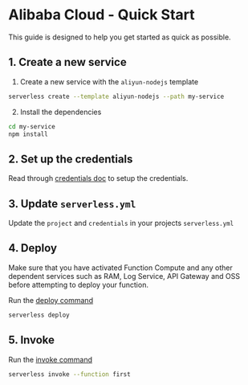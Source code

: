 <!--
title: Serverless Framework - Alibaba Cloud Function Compute Guide - Quick Start
menuText: Quick Start
menuOrder: 2
description: Get started with Alibaba Cloud Function Compute in 5 minutes or less
layout: Doc
-->

# Alibaba Cloud - Quick Start

This guide is designed to help you get started as quick as possible.

## 1. Create a new service

1. Create a new service with the `aliyun-nodejs` template

```bash
serverless create --template aliyun-nodejs --path my-service
```

2. Install the dependencies

```bash
cd my-service
npm install
```

## 2. Set up the credentials

Read through [credentials doc](./credentials.md) to setup the credentials.

## 3. Update `serverless.yml`

Update the `project` and `credentials` in your projects `serverless.yml`

## 4. Deploy

Make sure that you have activated Function Compute and any other dependent services such as RAM, Log Service, API Gateway and OSS before attempting to deploy your function.

Run the [deploy command](../cli-reference/deploy.md)

```bash
serverless deploy
```

## 5. Invoke

Run the [invoke command](../cli-reference/invoke.md)

```bash
serverless invoke --function first
```
